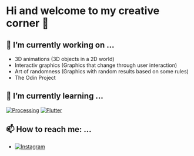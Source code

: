 # Hi and welcome to my creative corner 👋

## 🔭 I’m currently working on ...
- 3D animations (3D objects in a 2D world)
- Interactiv graphics (Graphics that change through user interaction)
- Art of randomness (Graphics with random results based on some rules)
- The Odin Project

## 🌱 I’m currently learning ...
 [![Processing](https://img.shields.io/badge/-Processing-000000?style=for-the-badge&logo=processing)](https://processing.org/)
 [![Flutter](https://img.shields.io/badge/-Flutter-0276e8?style=for-the-badge&logo=processing)](https://flutter.dev/)

## 📫 How to reach me: ...
- [![Instagram](https://img.shields.io/badge/-Instagram-000000?style=for-the-badge&logo=instagram)](https://www.instagram.com/creativevisualcoding/)
<!--

**CreativeVisualCoding/CreativeVisualCoding** is a ✨ _special_ ✨ repository because its `README.md` (this file) appears on your GitHub profile.

Here are some ideas to get you started:

- 🔭 I’m currently working on ...
- 🌱 I’m currently learning ...
- 👯 I’m looking to collaborate on ...
- 🤔 I’m looking for help with ...
- 💬 Ask me about ...
- 📫 How to reach me: ...
- 😄 Pronouns: ...
- ⚡ Fun fact: ...
-->
